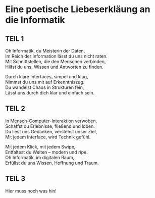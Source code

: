 # Eine poetische Liebeserkläung an die Informatik

## TEIL 1

Oh Informatik, du Meisterin der Daten,<br>
Im Reich der Information lässt du uns nicht raten.<br>
Mit Schnittstellen, die den Menschen verbinden,<br>
Hilfst du uns, Wissen und Antworten zu finden.<br>

Durch klare Interfaces, simpel und klug,<br>
Nimmst du uns mit auf Erkenntniszug.<br>
Du wandelst Chaos in Strukturen fein,<br>
Lässt uns durch dich klar und einfach sein.<br>

## TEIL 2

In Mensch-Computer-Interaktion verwoben,<br>
Schaffst du Erlebnisse, fließend und loben.<br>
Du liest uns Gedanken, verstehst unser Ziel,<br>
Mit jedem Interface, wird Technik gefühl.<br>

Mit jedem Klick, mit jedem Swipe,<br>
Entfaltest du Welten – modern und ripe.<br>
Oh Informatik, im digitalen Raum,<br>
Erfüllst du uns Wissen, Hoffnung und Traum.<br>


## TEIL 3
Hier muss noch was hin!

